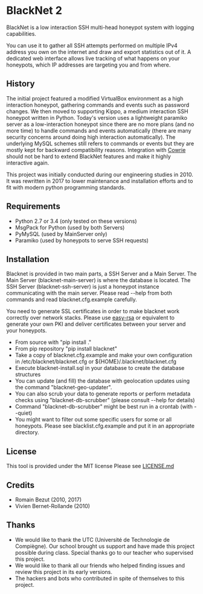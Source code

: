 BlackNet 2
==========

BlackNet is a low interaction SSH multi-head honeypot system with logging
capabilities.

You can use it to gather all SSH attempts performed on multiple IPv4 address
you own on the internet and draw and export statistics out of it.
A dedicated web interface allows live tracking of what happens on your
honeypots, which IP addresses are targeting you and from where.


History
-------

The initial project featured a modified VirtualBox environment as a high
interaction honeypot, gathering commands and events such as password changes.
We then moved to supporting Kippo, a medium interaction SSH honeypot written
in Python. Today's  version uses a lightweight paramiko server as a
low-interaction honeypot since there are no more plans (and no more time) to
handle commands and events automatically
(there are many security concerns around doing high interaction automatically).
The underlying MySQL schemes still refers to commands or events but they are
mostly kept for backward compatibility reasons.
Integration with [Cowrie](http://github.com/micheloosterhof/cowrie/) should not
be hard to extend BlackNet features and make it highly interactive again.

This project was initially conducted during our engineering studies in 2010.
It was rewritten in 2017 to lower maintenance and installation efforts and to
fit with modern python programming standards.


Requirements
------------

* Python 2.7 or 3.4 (only tested on these versions)
* MsgPack for Python (used by both Servers)
* PyMySQL (used by MainServer only)
* Paramiko (used by honeypots to serve SSH requests)


Installation
------------

Blacknet is provided in two main parts, a SSH Server and a Main Server.
The Main Server (blacknet-main-server) is where the database is located.
The SSH Server (blacknet-ssh-server) is just a honeypot instance communicating
with the main server.
Please read --help from both commands and read blacknet.cfg.example carefully.

You need to generate SSL certificates in order to make blacknet work
correctly over network stacks.
Please use [easy-rsa](https://github.com/OpenVPN/easy-rsa) or equivalent to
generate your own PKI and deliver certificates between your server and your
honeypots.

* From source with "pip install ."
* From pip repository "pip install blacknet"
* Take a copy of blacknet.cfg.example and make your own configuration in
  /etc/blacknet/blacknet.cfg or ${HOME}/.blacknet/blacknet.cfg
* Execute blacknet-install.sql in your database to create the database structures
* You can update (and fill) the database with geolocation updates using
  the command "blacknet-geo-updater".
* You can also scrub your data to generate reports or perform metadata checks
  using "blacknet-db-scrubber" (please consult --help for details)
* Command "blacknet-db-scrubber" might be best run in a crontab (with --quiet)
* You might want to filter out some specific users for some or all
  honeypots. Please see blacklist.cfg.example and put it in an appropriate
  directory.


License
-------

This tool is provided under the MIT license
Please see [LICENSE.md](LICENSE.md)


Credits
-------
* Romain Bezut (2010, 2017)
* Vivien Bernet-Rollande (2010)


Thanks
------

* We would like to thank the UTC (Université de Technologie de Compiègne).
  Our school brought us support and have made this project possible during
  class. Special thanks go to our teacher who supervised this project.
* We would like to thank all our friends who helped finding issues and
  review this project in its early versions.
* The hackers and bots who contributed in spite of themselves to this project.

